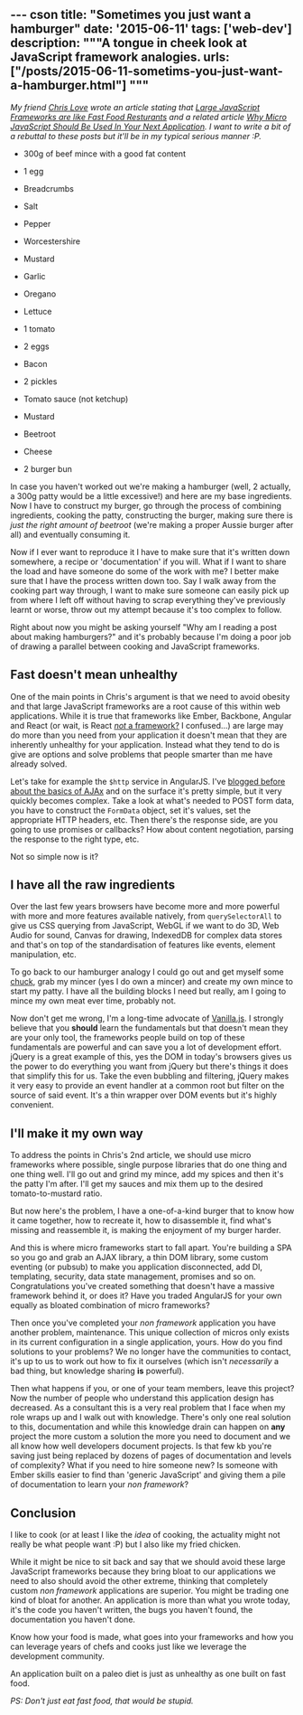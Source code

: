 --- cson
title: "Sometimes you just want a hamburger"
date: '2015-06-11'
tags: ['web-dev']
description: """A tongue in cheek look at JavaScript framework analogies.
urls: ["/posts/2015-06-11-sometims-you-just-want-a-hamburger.html"]
"""
---

_My friend [Chris Love](http://twitter.com/chrislove) wrote an article stating that [Large JavaScript Frameworks are like Fast Food Resturants](http://love2dev.com/#!article/Large-JavaScript-Frameworks-Are-Like-Fast-Food-Restaurants) and a related article [Why Micro JavaScript Should Be Used In Your Next Application](http://www.codemag.com/Article/1501101). I want to write a bit of a rebuttal to these posts but it'll be in my typical serious manner :P._

* 300g of beef mince with a good fat content
* 1 egg
* Breadcrumbs
* Salt
* Pepper
* Worcestershire
* Mustard
* Garlic
* Oregano

* Lettuce
* 1 tomato
* 2 eggs
* Bacon
* 2 pickles
* Tomato sauce (not ketchup)
* Mustard
* Beetroot
* Cheese
* 2 burger bun

In case you haven't worked out we're making a hamburger (well, 2 actually, a 300g patty would be a little excessive!) and here are my base ingredients. Now I have to construct my burger, go through the process of combining ingredients, cooking the patty, constructing the burger, making sure there is _just the right amount of beetroot_ (we're making a proper Aussie burger after all) and eventually consuming it.

Now if I ever want to reproduce it I have to make sure that it's written down somewhere, a recipe or 'documentation' if you will. What if I want to share the load and have someone do some of the work with me? I better make sure that I have the process written down too. Say I walk away from the cooking part way through, I want to make sure someone can easily pick up from where I left off without having to scrap everything they've previously learnt or worse, throw out my attempt because it's too complex to follow.

Right about now you might be asking yourself "Why am I reading a post about making hamburgers?" and it's probably because I'm doing a poor job of drawing a parallel between cooking and JavaScript frameworks.

## Fast doesn't mean unhealthy

One of the main points in Chris's argument is that we need to avoid obesity and that large JavaScript frameworks are a root cause of this within web applications. While it is true that frameworks like Ember, Backbone, Angular and React (or wait, is React [_not_ a framework?](https://news.ycombinator.com/item?id=8792974) I confused...) are large may do more than you need from your application it doesn't mean that they are inherently unhealthy for your application. Instead what they tend to do is give are options and solve problems that people smarter than me have already solved.

Let's take for example the `$http` service in AngularJS. I've [blogged before about the basics of AJAx](/posts/2013-08-02-ajax-without-jquery.html) and on the surface it's pretty simple, but it very quickly becomes complex. Take a look at what's needed to POST form data, you have to construct the `FormData` object, set it's values, set the appropriate HTTP headers, etc. Then there's the response side, are you going to use promises or callbacks? How about content negotiation, parsing the response to the right type, etc.

Not so simple now is it?

## I have all the raw ingredients

Over the last few years browsers have become more and more powerful with more and more features available natively, from `querySelectorAll` to give us CSS querying from JavaScript, WebGL if we want to do 3D, Web Audio for sound, Canvas for drawing, IndexedDB for complex data stores and that's on top of the standardisation of features like events, element manipulation, etc.

To go back to our hamburger analogy I could go out and get myself some [chuck](http://en.wikipedia.org/wiki/Chuck_steak), grab my mincer (yes I do own a mincer) and create my own mince to start my patty. I have all the building blocks I need but really, am I going to mince my own meat ever time, probably not.

Now don't get me wrong, I'm a long-time advocate of [Vanilla.js](http://vanilla-js.com/). I strongly believe that you **should** learn the fundamentals but that doesn't mean they are your only tool, the frameworks people build on top of these fundamentals are powerful and can save you a lot of development effort. jQuery is a great example of this, yes the DOM in today's browsers gives us the power to do everything you want from jQuery but there's things it does that simplify this for us. Take the even bubbling and filtering, jQuery makes it very easy to provide an event handler at a common root but filter on the source of said event. It's a thin wrapper over DOM events but it's highly convenient.

## I'll make it my own way

To address the points in Chris's 2nd article, we should use micro frameworks where possible, single purpose libraries that do one thing and one thing well. I'll go out and grind my mince, add my spices and then it's the patty I'm after. I'll get my sauces and mix them up to the desired tomato-to-mustard ratio.

But now here's the problem, I have a one-of-a-kind burger that to know how it came together, how to recreate it, how to disassemble it, find what's missing and reassemble it, is making the enjoyment of my burger harder.

And this is where micro frameworks start to fall apart. You're building a SPA so you go and grab an AJAX library, a thin DOM library, some custom eventing (or pubsub) to make you application disconnected, add DI, templating, security, data state management, promises and so on. Congratulations you've created something that doesn't have a massive framework behind it, or does it? Have you traded AngularJS for your own equally as bloated combination of micro frameworks?

Then once you've completed your _non framework_ application you have another problem, maintenance. This unique collection of micros only exists in its current configuration in a single application, yours. How do you find solutions to your problems? We no longer have the communities to contact, it's up to us to work out how to fix it ourselves (which isn't _necessarily_ a bad thing, but knowledge sharing **is** powerful).

Then what happens if you, or one of your team members, leave this project? Now the number of people who understand this application design has decreased. As a consultant this is a very real problem that I face when my role wraps up and I walk out with knowledge. There's only one real solution to this, documentation and while this knowledge drain can happen on **any** project the more custom a solution the more you need to document and we all know how well developers document projects. Is that few kb you're saving just being replaced by dozens of pages of documentation and levels of complexity? What if you need to hire someone new? Is someone with Ember skills easier to find than 'generic JavaScript' and giving them a pile of documentation to learn your _non framework_?

## Conclusion

I like to cook (or at least I like the _idea_ of cooking, the actuality might not really be what people want :P) but I also like my fried chicken.

While it might be nice to sit back and say that we should avoid these large JavaScript frameworks because they bring bloat to our applications we need to also should avoid the other extreme, thinking that completely custom _non framework_ applications are superior. You might be trading one kind of bloat for another. An application is more than what you wrote today, it's the code you haven't written, the bugs you haven't found, the documentation you haven't done.

Know how your food is made, what goes into your frameworks and how you can leverage years of chefs and cooks just like we leverage the development community.

An application built on a paleo diet is just as unhealthy as one built on fast food.

_PS: Don't just eat fast food, that would be stupid._
